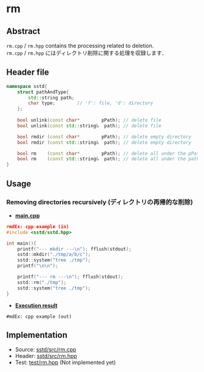 # rm
## Abstract
`rm.cpp` / `rm.hpp` contains the processing related to deletion.  
`rm.cpp` / `rm.hpp` にはディレクトリ削除に関する処理を収録します．

## Header file
```cpp
namespace sstd{
    struct pathAndType{
        std::string path;
        char type;        // 'f': file, 'd': directory
    };
    
    bool unlink(const char*        pPath); // delete file
    bool unlink(const std::string&  path); // delete file

    bool rmdir (const char*        pPath); // delete empty directory
    bool rmdir (const std::string&  path); // delete empty directory

    bool rm    (const char*        pPath); // delete all under the pPath
    bool rm    (const std::string&  path); // delete all under the path
}
```

## Usage
### Removing directories recursively (ディレクトリの再帰的な削除)
- <u>**main.cpp**</u>
```cpp
#mdEx: cpp example (in)
#include <sstd/sstd.hpp>

int main(){
    printf("--- mkdir ---\n"); fflush(stdout);
    sstd::mkdir("./tmp/a/b/c");
    sstd::system("tree ./tmp");
    printf("\n\n");

    printf("--- rm ---\n"); fflush(stdout);
    sstd::rm("./tmp");
    sstd::system("tree ./tmp");
}
```
- <u>**Execution result**</u>
```
#mdEx: cpp example (out)
```

## Implementation
- Source: [sstd/src/rm.cpp](https://github.com/admiswalker/SubStandardLibrary-SSTD-/blob/master/sstd/src/file/rm.cpp)
- Header: [sstd/src/rm.hpp](https://github.com/admiswalker/SubStandardLibrary-SSTD-/blob/master/sstd/src/file/rm.hpp)
- Test: [test/rm.hpp](https://github.com/admiswalker/SubStandardLibrary-SSTD-/blob/master/test/file/rm.hpp)
  (Not implemented yet)

